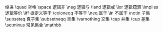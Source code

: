 缩进 \quad
空格 \space
逻辑非 \neg
逻辑与 \land
逻辑或 \lor
逻辑蕴涵 \implies
逻辑等价 \iff
据定义等于 \coloneqq
不等于 \neq
属于 \in
不属于 \notin
子集 \subseteq
真子集 \subsetneqq
空集 \varnothing
交集 \cap
并集 \cup
差集 \setminus
常见集合 \mathbb
